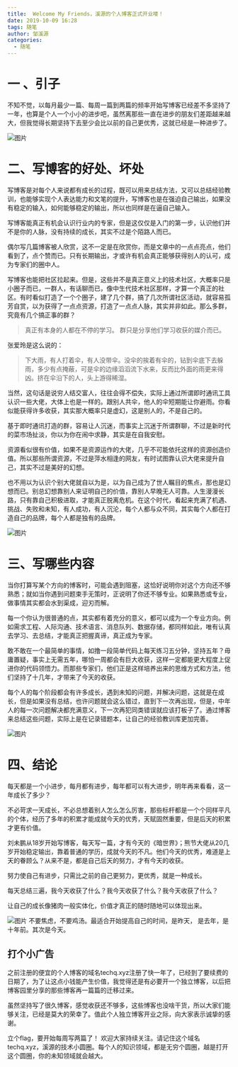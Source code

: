 ```yaml
---
title:  Welcome My Friends，溪源的个人博客正式开业喽！
date: 2019-10-09 16:28
tags: 随笔
author: 邹溪源
categories:
  - 随笔
---
```



# 一 、引子  
不知不觉，以每月最少一篇、每周一篇到两篇的频率开始写博客已经差不多坚持了一年，也算是个人一个小小的进步吧，虽然离那些一直在进步的朋友们差距越来越大，但我觉得长期坚持下去至少会比以前的自己更优秀，这就已经是一种进步了。      

![图片](https://images.smcdn.cn/GNl9d8F1UwcQ1f1b/IMG_0215.JPG!thumbnail)
# 二、写博客的好处、坏处  
写博客是对每个人来说都有成长的过程，既可以用来总结方法，又可以总结经验教训，也能够实现个人表达能力和文笔的提升，写博客也是在强迫自己输出，如果没有稳定的输入，如何能够稳定的输出，所以也同样是在逼自己输入。    

写博客能真正有机会认识行业内的专家，但是这仅仅是入门的第一步，认识他们并不是你的人脉，没有持续的成长，其实不过是个陌路人而已。      

偶尔写几篇博客被人欣赏，这不一定是在欣赏你，而是文章中的一点点亮点，他们看到了，点个赞而已。只有长期输出，才或许有机会真正能够获得别人的认可，成为专家们的圈中人。      

写博客也能把社区拉起来。但是，这些并不是真正意义上的技术社区，大概率只是小圈子而已，一群人，有话聊而已，像中生代技术社区那样，才算一个真正的社区。有时看似打造了一个个圈子，建了几个群，搞了几次所谓社区活动，就容易孤芳自赏，以为获得了一点点资源，打造了一点点人脉，其实并非如此。那么多群，究竟有几个搞正事的群？  

>真正有本身的人都在不停的学习。 群只是分享他们学习收获的媒介而已。

张爱玲是这么说的：
>下大雨，有人打着伞，有人没带伞。没伞的挨着有伞的，钻到伞底下去躲雨，多少有点掩蔽，可是伞的边缘滔滔流下水来，反而比外面的雨更来得凶。挤在伞沿下的人，头上游得稀湿。

当然，这句话是说穷人结交富人，往往会得不偿失，实际上通过所谓即时通讯工具认识一些大佬，大体上也是一样的。跟别人共伞，他人的伞短期能让你避雨。你看似能获得许多收获，其实那大概率只是虚幻，这是别人的，不是自己的。

基于即时通讯打造的群，容易让人沉迷，而事实上沉迷于所谓群聊，不过是新时代的菜市场扯淡，你以为你在闹中求静，其实是在自我安慰。      

资源看似很有价值，如果不是资源运作的大佬，几乎不可能依托这样的资源创造价值。所以那些所谓资源，不过是萍水相逢的网友，有时试图靠认识大佬来提升自己，其实不过是美好的幻想。  
  
也不用以为认识个别大佬就自以为是，以为自己成为了世人瞩目的焦点，那也是幻想而已。别总幻想靠别人来证明自己的价值，靠别人早晚无人可靠。人生漫漫长路，只有靠自己积极进取，才能真正脱离危机。在这个时代，看起来充满了机遇、挑战、失败和未知，有人成功，有人沉沦，每个人都与众不同，其实每个人都在打造自己的品牌，每个人都是独有的品牌。  

![图片](https://uploader.shimo.im/f/T4kztYsKgIM3pOF3.jpeg!thumbnail)

# 三、写哪些内容  
当你打算写某个方向的博客时，可能会遇到阻塞，这恰好说明你对这个方向还不够熟悉；就如当你遇到问题束手无策时，正说明了你还不够专业。如果熟悉或专业，做事情其实都会水到渠成，迎刃而解。

每一个你认为很普通的点，其实都有着充分的意义，都可以成为一个专业方向。例如需求工程、人际沟通、技术语言、消息队列、数据存储，都同样如此，唯有认真去学习、去总结，才能真正把握真谛，真正成为专家。    

敢不敢在一个最简单的事情，如撸一段简单代码上每天练习五分钟，坚持五年？毋庸置疑，事实上无需五年，哪怕一周都会有巨大收获，这样一定都能更大程度上促进你的代码领悟力。而那些专家们，他们正是这样培养出来的思维方式和方法，他们坚持了十几年，才带来了今天的收获。      

每个人的每个阶段都会有许多成长，遇到未知的问题，并解决问题，这就是在成长，但是如果没有总结，也许问题就会这么错过，直到下一次再出现，但是，中年人的每一次问题解决都充满意义，下一次再犯同类错误就应该打板子了。通过博客来总结这些问题，实际上是在记录错题本，让自己的经验教训库更加完善。  

![图片](https://uploader.shimo.im/f/XeT4iD8JSxACjCal.png!thumbnail)
# 四、结论
每天都是一个小进步，每月都有进步，每年都可以有大进步，明年再来看看，这一年成长了多少？    

不必苛求一天成长，不必总想着别人怎么怎么厉害，那些标杆都是一个个同样平凡的个体，经历了多年的积累才能成就今天的优秀，天赋固然重要，但是后天的积累才更有价值。    

刘未鹏从18岁开始写博客，每天写一篇，才有今天的《暗世界》；熊节大佬从20几岁开始稳定输出，靠着普通的学历，成就今天的不凡。他们今天的优秀，难道是上天的眷顾么？从来不是，都是自己后天的努力，才有今天的收获。    

努力使自己有进步，只需比之前的自己更努力，更优秀，就是一种成长。    

每天总结三遍，我今天收获了什么？我今天收获了什么？我今天收获了什么？    

让自己的成长像猪肉一般实体化，价值才真正的随时随地可以体现出来。    
 
![图片](https://images.smcdn.cn/a5tQGyNEcE0YgsvV/1D0C5DEC_39E0_47AA_84C5_577ACA9692CD.jpg!thumbnail)
不要焦虑，不要鸡汤。最适合开始提高自己的时间，是昨天， 是去年，是十年前。其次是今天。


## 打个小广告
之前注册的便宜的个人博客的域名techq.xyz注册了快一年了，已经到了要续费的日期了，为了让这点小钱能产生价值，我觉得还是有必要开一个独立博客，以后把博客园里分享的那些博客再一篇篇的迁移过来。  

虽然坚持写了很久博客，感觉收获还不够多，这些博客也没啥干货，所以大家们能够关注，已经是莫大的荣幸了。值此个人独立博客开业之际，向大家表示诚挚的感谢。  

立个flag，要开始每周写两篇了！  欢迎大家持续关注。请记住这个域名techq.xyz，溪源的技术小圆圈。每个人的知识领域，都是无穷个圆圈，越是打开这个圆圈，你的未知领域就会越大。



